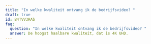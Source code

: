 ```yaml
---
title: "In welke kwaliteit ontvang ik de bedrijfsvideo? "
draft: true
id: B4TVV3RAb
faq:
  question: "In welke kwaliteit ontvang ik de bedrijfsvideo? "
  answer: De hoogst haalbare kwaliteit, dat is 4K UHD.
---
```

